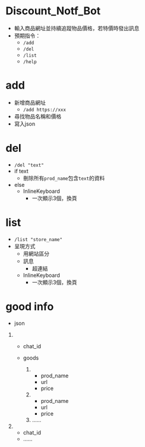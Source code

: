 # Discount_Notf_Bot 

- 輸入商品網址並持續追蹤物品價格，若特價時發出訊息
- 預期指令：
  - `/add`
  - `/del`
  - `/list`
  - `/help`

# add 

- 新增商品網址
  - ```/add https://xxx```
- 尋找物品名稱和價格
- 寫入json

# del

- `/del "text"`
- if text
  - 刪除所有`prod_name`包含`text`的資料
- else
  - InlineKeyboard
    - 一次顯示3個，換頁

# list

- `/list "store_name"` 
- 呈現方式
  - 用網站區分
  - 訊息
    - 超連結
  - InlineKeyboard
    - 一次顯示3個，換頁

# good info

- json

1. - chat_id

   - goods
     1. - prod_name
        - url
        - price
     2. - prod_name
        - url
        - price
     3.  ......

2. - chat_id
   - ......

